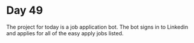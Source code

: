 # Day 49
The project for today is a job application bot. The bot signs in to Linkedin and applies for all of the easy apply jobs listed. 